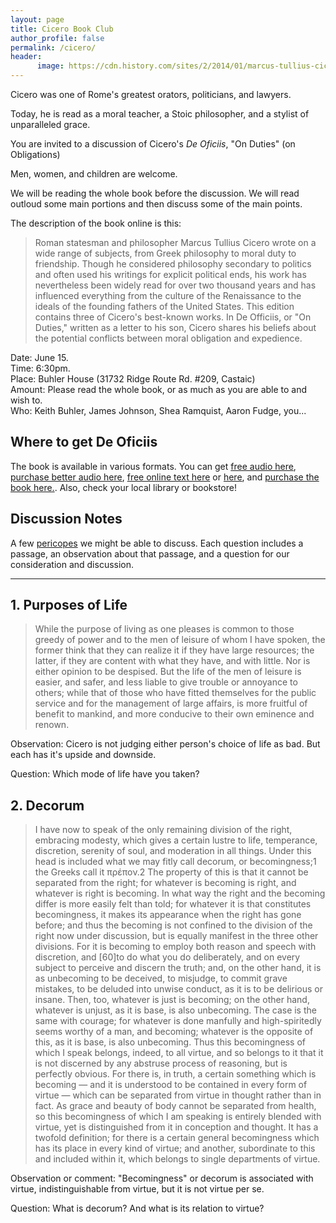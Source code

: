 ```yaml
---
layout: page
title: Cicero Book Club
author_profile: false
permalink: /cicero/
header:
      image: https://cdn.history.com/sites/2/2014/01/marcus-tullius-cicero-hero-H.jpeg
--- 
```



Cicero was one of Rome's greatest orators, politicians, and lawyers. 

Today, he is read as a moral teacher, a Stoic philosopher, and a stylist of unparalleled grace. 

You are invited to a discussion of Cicero's *De Oficiis*, "On Duties" (on Obligations)

Men, women, and children are welcome. 

We will be reading the whole book before the discussion. We will read outloud some main portions and then discuss some of the main points. 



The description of the book online is this: 

>Roman statesman and philosopher Marcus Tullius Cicero wrote on a wide range of subjects, from Greek philosophy to moral duty to friendship. Though he considered philosophy secondary to politics and often used his writings for explicit political ends, his work has nevertheless been widely read for over two thousand years and has influenced everything from the culture of the Renaissance to the ideals of the founding fathers of the United States. This edition contains three of Cicero's best-known works. In De Officiis, or "On Duties," written as a letter to his son, Cicero shares his beliefs about the potential conflicts between moral obligation and expedience.


Date: June 15.   
Time: 6:30pm.  
Place: Buhler House (31732 Ridge Route Rd. #209, Castaic)  
Amount: Please read the whole book, or as much as you are able to and wish to.   
Who: Keith Buhler, James Johnson, Shea Ramquist, Aaron Fudge,   you... 


## Where to get De Oficiis

The book is available in various formats. You can get [free audio here](https://librivox.org/on-duties-by-marcus-tullius-cicero/), [purchase better audio here](http://amzn.to/2CIzLFJ), [free online text here](http://www.perseus.tufts.edu/hopper/text?doc=Cic.%20Off.) or [here](http://oll.libertyfund.org/titles/cicero-on-moral-duties-de-officiis), and [purchase the book here.](http://amzn.to/2CJk2pY). Also, check your local library or bookstore!



## Discussion Notes

A few [pericopes](https://www.google.com/search?q=pericope&rlz=1C5CHFA_enUS721US721&oq=pericope&aqs=chrome..69i57j0l5.1646j0j7&sourceid=chrome&ie=UTF-8) we might be able to discuss. Each question  includes a passage, an observation about that passage, and a question for our consideration and discussion. 


-------

## 1. Purposes of Life

> While the purpose of living as one pleases is common to those greedy of power and to the men of leisure of whom I have spoken, the former think that they can realize it if they have large resources; the latter, if they are content with what they have, and with little. Nor is either opinion to be despised. But the life of the men of leisure is easier, and safer, and less liable to give trouble or annoyance to others; while that of those who have fitted themselves for the public service and for the management of large affairs, is more fruitful of benefit to mankind, and more conducive to their own eminence and renown. 

Observation: Cicero is not judging either person's choice of life as bad. But each has it's upside and downside. 

Question: Which mode of life have you taken? 


## 2. Decorum
 
>I have now to speak of the only remaining division of the right, embracing modesty, which gives a certain lustre to life, temperance, discretion, serenity of soul, and moderation in all things. Under this head is included what we may fitly call decorum, or becomingness;1 the Greeks call it πρέπον.2 The property of this is that it cannot be separated from the right; for whatever is becoming is right, and whatever is right is becoming. In what way the right and the becoming differ is more easily felt than told; for whatever it is that constitutes becomingness, it makes its appearance when the right has gone before; and thus the becoming is not confined to the division of the right now under discussion, but is equally manifest in the three other divisions. For it is becoming to employ both reason and speech with discretion, and [60]to do what you do deliberately, and on every subject to perceive and discern the truth; and, on the other hand, it is as unbecoming to be deceived, to misjudge, to commit grave mistakes, to be deluded into unwise conduct, as it is to be delirious or insane. Then, too, whatever is just is becoming; on the other hand, whatever is unjust, as it is base, is also unbecoming. The case is the same with courage; for whatever is done manfully and high-spiritedly seems worthy of a man, and becoming; whatever is the opposite of this, as it is base, is also unbecoming. Thus this becomingness of which I speak belongs, indeed, to all virtue, and so belongs to it that it is not discerned by any abstruse process of reasoning, but is perfectly obvious. For there is, in truth, a certain something which is becoming — and it is understood to be contained in every form of virtue — which can be separated from virtue in thought rather than in fact. As grace and beauty of body cannot be separated from health, so this becomingness of which I am speaking is entirely blended with virtue, yet is distinguished from it in conception and thought. It has a twofold definition; for there is a certain general becomingness which has its place in every kind of virtue; and another, subordinate to this and included within it, which belongs to single departments of virtue.

Observation or comment: "Becomingness" or decorum is associated with virtue, indistinguishable from virtue, but it is not virtue per se. 

Question: What is decorum? And what is its relation to virtue? 


